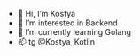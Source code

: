 - 👋 Hi, I’m Kostya
- 👀 I’m interested in Backend
- 🌱 I’m currently learning Golang
- 📫 tg @Kostya_Kotlin

<!---
avtushko2004/avtushko2004 is a ✨ special ✨ repository because its `README.md` (this file) appears on your GitHub profile.
You can click the Preview link to take a look at your changes.
--->
